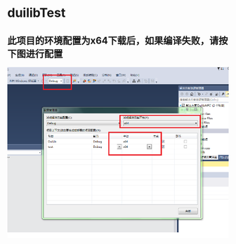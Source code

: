 # duilibTest
## 此项目的环境配置为x64下载后，如果编译失败，请按下图进行配置

![配置](https://github.com/yangbizhen/duilibTest/blob/master/images/config.png?raw=true)
